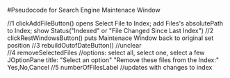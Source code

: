 #Pseudocode for Search Engine Maintenace Window

//1 
clickAddFileButton()
	opens Select File to Index;
	add Files's absolutePath to Index;
	show Status("Indexed" or "File Changed Since Last Index")
//2
clickRestWindowsButton()
	puts Maintenace Window back to original set position
//3
rebuildOutofDateButton()	//unclear	
//4	
removeSelectedFiles
	//options: select all, select one, select a few
	JOptionPane
		title: "Select an option"
		"Remove these files from the Index:"
		Yes,No,Cancel
//5	
numberOfFilesLabel 	//updates with changes to index
